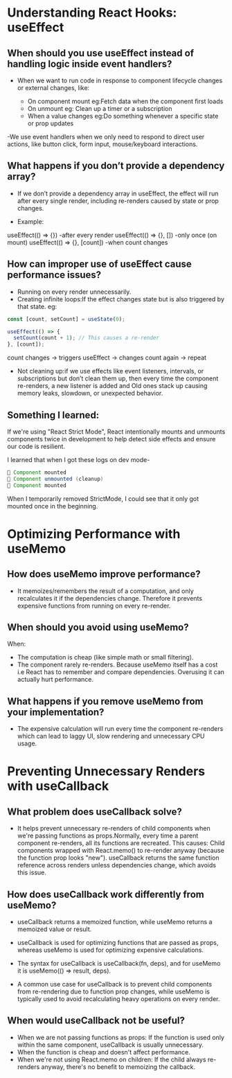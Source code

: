 # Understanding React Hooks: useEffect

## When should you use useEffect instead of handling logic inside event handlers?

- When we want to run code in response to component lifecycle changes or external changes, like:

  - On component mount eg:Fetch data when the component first loads
  - On unmount eg: Clean up a timer or a subscription
  - When a value changes eg:Do something whenever a specific state or prop updates

-We use event handlers when we only need to respond to direct user actions, like button click, form input, mouse/keyboard interactions.

## What happens if you don’t provide a dependency array?

- If we don’t provide a dependency array in useEffect, the effect will run after every single render, including re-renders caused by state or prop changes.

- Example:

useEffect(() => {}) -after every render
useEffect(() => {}, []) -only once (on mount)
useEffect(() => {}, [count]) -when count changes

## How can improper use of useEffect cause performance issues?

- Running on every render unnecessarily.
- Creating infinite loops:If the effect changes state but is also triggered by that state.
  eg:

```jsx
const [count, setCount] = useState(0);

useEffect(() => {
  setCount(count + 1); // This causes a re-render
}, [count]);
```

count changes → triggers useEffect → changes count again → repeat

- Not cleaning up:if we use effects like event listeners, intervals, or subscriptions but don’t clean them up, then every time the component re-renders, a new listener is added and Old ones stack up causing memory leaks, slowdown, or unexpected behavior.

## Something I learned:

If we're using "React Strict Mode", React intentionally mounts and unmounts components twice in development to help detect side effects and ensure our code is resilient.

I learned that when I got these logs on dev mode-

```java
🔵 Component mounted
🔴 Component unmounted (cleanup)
🔵 Component mounted
```

When I temporarily removed StrictMode, I could see that it only got mounted once in the beginning.

# Optimizing Performance with useMemo

## How does useMemo improve performance?

- It memoizes/remembers the result of a computation, and only recalculates it if the dependencies change. Therefore it prevents expensive functions from running on every re-render.

## When should you avoid using useMemo?

When:

- The computation is cheap (like simple math or small filtering).
- The component rarely re-renders.
  Because useMemo itself has a cost i.e React has to remember and compare dependencies. Overusing it can actually hurt performance.

## What happens if you remove useMemo from your implementation?

- The expensive calculation will run every time the component re-renders which can lead to laggy UI, slow rendering and unnecessary CPU usage.

# Preventing Unnecessary Renders with useCallback

## What problem does useCallback solve?

- It helps prevent unnecessary re-renders of child components when we're passing functions as props.Normally, every time a parent component re-renders, all its functions are recreated. This causes:
  Child components wrapped with React.memo() to re-render anyway (because the function prop looks "new"). useCallback returns the same function reference across renders unless dependencies change, which avoids this issue.

## How does useCallback work differently from useMemo?

- useCallback returns a memoized function, while useMemo returns a memoized value or result.

- useCallback is used for optimizing functions that are passed as props, whereas useMemo is used for optimizing expensive calculations.

- The syntax for useCallback is useCallback(fn, deps), and for useMemo it is useMemo(() => result, deps).

- A common use case for useCallback is to prevent child components from re-rendering due to function prop changes, while useMemo is typically used to avoid recalculating heavy operations on every render.

## When would useCallback not be useful?

- When we are not passing functions as props: If the function is used only within the same component, useCallback is usually unnecessary.
- When the function is cheap and doesn't affect performance.
- When we're not using React.memo on children: If the child always re-renders anyway, there's no benefit to memoizing the callback.
